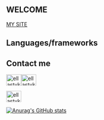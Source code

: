 ## WELCOME
<a href="https://crefise.github.io/">MY SITE</a>
## Languages/frameworks


## Contact me
<p align="left">
<a href="https://t.me/crefise" target="blank"><img align="center" src="https://cdn.jsdelivr.net/npm/simple-icons@v4/icons/telegram.svg" alt="ellastyko" height="30" width="40" /></a><a href="https://www.instagram.com/crefise2018/" target="blank"><img align="center" src="https://cdn.jsdelivr.net/npm/simple-icons@4.16.0/icons/instagram.svg" alt="ellastyko" height="30" width="40" /></a>
</p><a href="mailto:crefise@gmail.com" target="blank"><img align="center" src="https://cdn.jsdelivr.net/npm/simple-icons@4.16.0/icons/gmail.svg" alt="ellastyko" height="30" width="40" /></a>
</p

[![Anurag's GitHub stats](https://github-readme-stats.vercel.app/api?username=crefise&theme=tokyonight)](https://github.com/anuraghazra/github-readme-stats)
